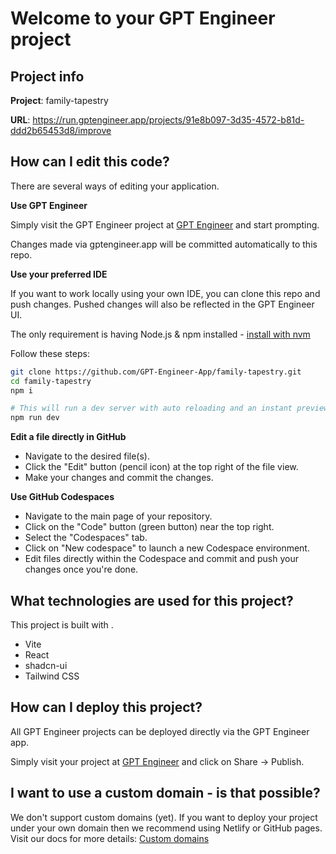 # Welcome to your GPT Engineer project

## Project info

**Project**: family-tapestry

**URL**: https://run.gptengineer.app/projects/91e8b097-3d35-4572-b81d-ddd2b65453d8/improve

## How can I edit this code?

There are several ways of editing your application.

**Use GPT Engineer**

Simply visit the GPT Engineer project at [GPT Engineer](https://gptengineer.app/projects/91e8b097-3d35-4572-b81d-ddd2b65453d8/improve) and start prompting.

Changes made via gptengineer.app will be committed automatically to this repo.

**Use your preferred IDE**

If you want to work locally using your own IDE, you can clone this repo and push changes. Pushed changes will also be reflected in the GPT Engineer UI.

The only requirement is having Node.js & npm installed - [install with nvm](https://github.com/nvm-sh/nvm#installing-and-updating)

Follow these steps:

```sh
git clone https://github.com/GPT-Engineer-App/family-tapestry.git
cd family-tapestry
npm i

# This will run a dev server with auto reloading and an instant preview.
npm run dev
```

**Edit a file directly in GitHub**

- Navigate to the desired file(s).
- Click the "Edit" button (pencil icon) at the top right of the file view.
- Make your changes and commit the changes.

**Use GitHub Codespaces**

- Navigate to the main page of your repository.
- Click on the "Code" button (green button) near the top right.
- Select the "Codespaces" tab.
- Click on "New codespace" to launch a new Codespace environment.
- Edit files directly within the Codespace and commit and push your changes once you're done.

## What technologies are used for this project?

This project is built with .

- Vite
- React
- shadcn-ui
- Tailwind CSS

## How can I deploy this project?

All GPT Engineer projects can be deployed directly via the GPT Engineer app.

Simply visit your project at [GPT Engineer](https://gptengineer.app/projects/91e8b097-3d35-4572-b81d-ddd2b65453d8/improve) and click on Share -> Publish.

## I want to use a custom domain - is that possible?

We don't support custom domains (yet). If you want to deploy your project under your own domain then we recommend using Netlify or GitHub pages. Visit our docs for more details: [Custom domains](https://docs.gptengineer.app/tips-tricks/custom-domain/)
